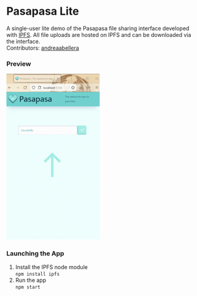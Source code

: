 # Pasapasa Lite
A single-user lite demo of the Pasapasa file sharing interface developed with [IPFS](https://ipfs.io/). All file uploads are hosted on IPFS and can be downloaded via the interface.  
Contributors: [andreaabellera](https://github.com/andreaabellera)

### Preview
![Pasapasa preview](/apps/pasapasa-lite/_pasapasa-preview_.gif)

### Launching the App
1. Install the IPFS node module  
`npm install ipfs`
2. Run the app  
`npm start`


